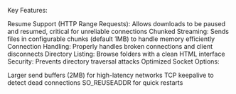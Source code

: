 Key Features:

Resume Support (HTTP Range Requests): Allows downloads to be paused and resumed, critical for unreliable connections
Chunked Streaming: Sends files in configurable chunks (default 1MB) to handle memory efficiently
Connection Handling: Properly handles broken connections and client disconnects
Directory Listing: Browse folders with a clean HTML interface
Security: Prevents directory traversal attacks
Optimized Socket Options:

Larger send buffers (2MB) for high-latency networks
TCP keepalive to detect dead connections
SO_REUSEADDR for quick restarts



